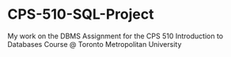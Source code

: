 # CPS-510-SQL-Project
My work on the DBMS Assignment for the CPS 510 Introduction to Databases Course @ Toronto Metropolitan University

